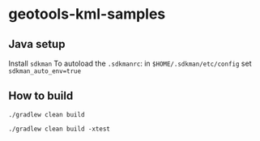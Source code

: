 # geotools-kml-samples

## Java setup

Install `sdkman`
To autoload the `.sdkmanrc`:
in `$HOME/.sdkman/etc/config` set `sdkman_auto_env=true`


## How to build

```shell
./gradlew clean build 
```

```shell
./gradlew clean build -xtest 
```

